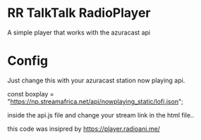 # RR TalkTalk RadioPlayer
A simple player that works with the azuracast api

# Config

Just change this with your azuracast station now playing api.

const boxplay = "https://np.streamafrica.net/api/nowplaying_static/lofi.json";

inside the api.js file and change your stream link in the html file..


this code was insipred by https://player.radioani.me/

